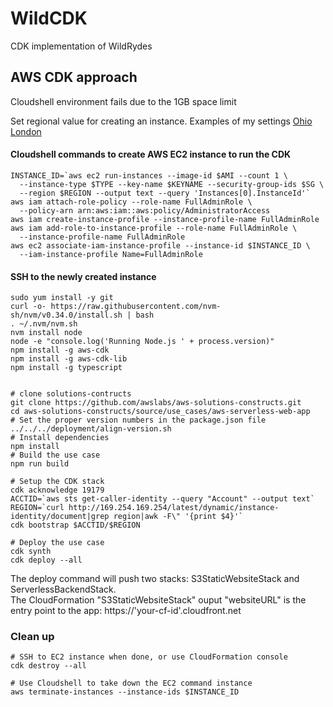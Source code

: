 # WildCDK
CDK implementation of WildRydes

## AWS CDK approach
Cloudshell environment fails due to the 1GB space limit

Set regional value for creating an instance.  Examples of my settings
[Ohio]()
[London]()

#### Cloudshell commands to create AWS EC2 instance to run the CDK
```
INSTANCE_ID=`aws ec2 run-instances --image-id $AMI --count 1 \
  --instance-type $TYPE --key-name $KEYNAME --security-group-ids $SG \
  --region $REGION --output text --query 'Instances[0].InstanceId'`
aws iam attach-role-policy --role-name FullAdminRole \
  --policy-arn arn:aws:iam::aws:policy/AdministratorAccess
aws iam create-instance-profile --instance-profile-name FullAdminRole
aws iam add-role-to-instance-profile --role-name FullAdminRole \
  --instance-profile-name FullAdminRole
aws ec2 associate-iam-instance-profile --instance-id $INSTANCE_ID \
  --iam-instance-profile Name=FullAdminRole
```

#### SSH to the newly created instance
```
sudo yum install -y git
curl -o- https://raw.githubusercontent.com/nvm-sh/nvm/v0.34.0/install.sh | bash
. ~/.nvm/nvm.sh
nvm install node
node -e "console.log('Running Node.js ' + process.version)"
npm install -g aws-cdk
npm install -g aws-cdk-lib
npm install -g typescript


```

```
# clone solutions-contructs
git clone https://github.com/awslabs/aws-solutions-constructs.git
cd aws-solutions-constructs/source/use_cases/aws-serverless-web-app
# Set the proper version numbers in the package.json file
../../../deployment/align-version.sh
# Install dependencies
npm install
# Build the use case
npm run build

# Setup the CDK stack
cdk acknowledge 19179  
ACCTID=`aws sts get-caller-identity --query "Account" --output text`
REGION=`curl http://169.254.169.254/latest/dynamic/instance-identity/document|grep region|awk -F\" '{print $4}'`
cdk bootstrap $ACCTID/$REGION

# Deploy the use case
cdk synth
cdk deploy --all

```
The deploy command will push two stacks: S3StaticWebsiteStack and ServerlessBackendStack.  
The CloudFormation "S3StaticWebsiteStack" ouput "websiteURL" is the entry point to the app: https://'your-cf-id'.cloudfront.net

### Clean up
```
# SSH to EC2 instance when done, or use CloudFormation console
cdk destroy --all
```

```
# Use Cloudshell to take down the EC2 command instance
aws terminate-instances --instance-ids $INSTANCE_ID
```

